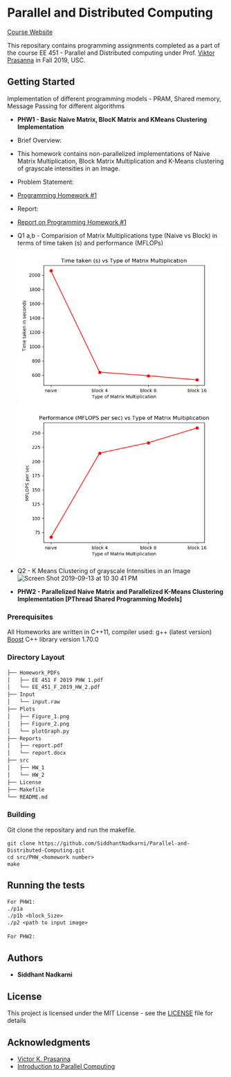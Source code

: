 

# Parallel and Distributed Computing 

[Course Website](https://sites.usc.edu/prasanna/teaching/fall2019/ee451/)

This repositary contains programming assignments completed as a part of the course EE 451 - Parallel and Distributed computing under Prof. [Viktor Prasanna](https://sites.usc.edu/prasanna/) in Fall 2019, USC.

## Getting Started

Implementation of different programming models - PRAM, Shared memory, Message Passing for different algorithms 

* **PHW1 - Basic Naive Matrix, BlocK Matrix  and KMeans Clustering Implementation**

* Brief Overview:
* This homework contains non-parallelized implementations of Naive Matrix Multiplication, Block Matrix Multiplication and K-Means clustering of grayscale intensities in an Image.

* Problem Statement: 
* [Programming Homework #1](https://github.com/SiddhantNadkarni/Parallel-and-Distributed-Computing/blob/master/Homework_PDFs/EE%20451%20F%202019%20PHW%201.pdf) <br/>

* Report:
* [Report on Programming Homework #1](https://github.com/SiddhantNadkarni/Parallel-and-Distributed-Computing/blob/master/Reports/PHW_1/report.pdf) <br/>

* Q1 a,b - Comparision of Matrix Multiplications type (Naive vs Block) in terms of time taken (s) and performance (MFLOPs) <br/>
![Fig1](https://github.com/SiddhantNadkarni/Parallel-and-Distributed-Computing/blob/master/Plots/PHW_1/Figure_1.png) <br/>
![Fig2](https://github.com/SiddhantNadkarni/Parallel-and-Distributed-Computing/blob/master/Plots/PHW_1/Figure_2.png) <br/>

* Q2 - K Means Clustering of grayscale Intensities in an Image <br/>
![Screen Shot 2019-09-13 at 10 30 41 PM](https://user-images.githubusercontent.com/19183728/64903892-2bc00400-d676-11e9-8787-1259c5a2f736.png)<br/>


* **PHW2 - Parallelized Naive Matrix and Parallelized K-Means Clustering Implementation [PThread Shared Programming Models]**

### Prerequisites

All Homeworks are written in C++11, compiler used: g++ (latest version) <br/>
[Boost](https://www.boost.org/doc/libs/1_62_0/more/getting_started/windows.html) C++ library version 1.70.0

### Directory Layout

```bash
├── Homework_PDFs
│   ├── EE 451 F 2019 PHW 1.pdf
│   └── EE_451_F_2019_HW_2.pdf
├── Input
│   └── input.raw
├── Plots
│   ├── Figure_1.png
│   ├── Figure_2.png   
│   └── plotGraph.py
├── Reports
│   ├── report.pdf  
│   └── report.docx
├── src
│   ├── HW_1  
│   └── HW_2
├── License
├── Makefile
└── README.md
```

### Building

Git clone the repositary and run the makefile.

```
git clone https://github.com/SiddhantNadkarni/Parallel-and-Distributed-Computing.git
cd src/PHW_<homework number>
make
```


## Running the tests

```
For PHW1: 
./p1a
./p1b <block_Size>
./p2 <path to input image>

For PHW2:

```




## Authors

* **Siddhant Nadkarni** 



## License

This project is licensed under the MIT License - see the [LICENSE](LICENSE) file for details


## Acknowledgments

* [Victor K. Prasanna](https://sites.usc.edu/prasanna/)
* [Introduction to Parallel Computing](http://srmcse.weebly.com/uploads/8/9/0/9/8909020/introduction_to_parallel_computing_second_edition-ananth_grama..pdf)



